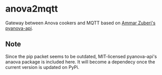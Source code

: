 # anova2mqtt
Gateway between Anova cookers and MQTT based on [Ammar Zuberi's pyanova-api](https://github.com/ammarzuberi/pyanova-api).

## Note
Since the pip packet seems to be outdated, MIT-licensed pyanova-api's anaova package is included here. It will become a dependecy once the current version is updated on PyPi.
